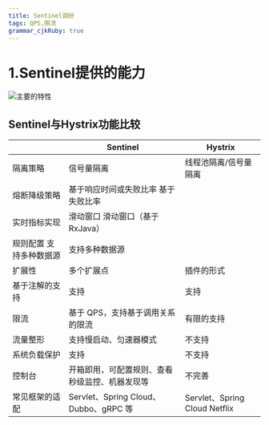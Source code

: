 ```yaml
---
title: Sentinel调研
tags: QPS,限流
grammar_cjkRuby: true
---
```



# 1.Sentinel提供的能力
![主要的特性](https://user-images.githubusercontent.com/9434884/50505538-2c484880-0aaf-11e9-9ffc-cbaaef20be2b.png)


## Sentinel与Hystrix功能比较
|  	| Sentinel | 	Hystrix | 
| -------- | ---------- | ------- |
| 隔离策略 | 信号量隔离 |	线程池隔离/信号量隔离  |
| 熔断降级策略  | 	基于响应时间或失败比率 	基于失败比率  |
| 实时指标实现 |	滑动窗口 	滑动窗口（基于 RxJava）  |
| 规则配置 	支持多种数据源  | 	支持多种数据源  |
| 扩展性  | 	多个扩展点  | 	插件的形式  |
| 基于注解的支持  | 	支持  | 	支持  |
| 限流  | 	基于 QPS，支持基于调用关系的限流  | 	有限的支持  |
| 流量整形  | 	支持慢启动、匀速器模式  | 	不支持  |
| 系统负载保护  | 	支持  | 	不支持  |
| 控制台  | 	开箱即用，可配置规则、查看秒级监控、机器发现等  | 	不完善  |
| 常见框架的适配  | 	Servlet、Spring Cloud、Dubbo、gRPC 等  | 	Servlet、Spring Cloud Netflix  |
